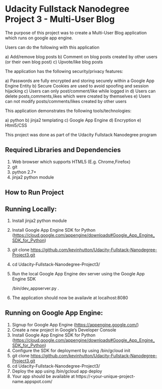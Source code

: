 # Udacity Fullstack Nanodegree Project 3 - Multi-User Blog

The purpose of this project was to create a Multi-User Blog application which runs on google app engine.

Users can do the following with this application

  a) Add/remove blog posts
  b) Comment on blog posts created by other users (or their own blog post)
  c) Upvote/like blog posts

The application has the following security/privacy features:

  a) Passwords are fully encrypted and storing securely within a Google App Engine Entity
  b) Secure Cookies are used to avoid spoofing and session hijacking
  c) Users can only post/comment/like while logged in
  d) Users can delete posts,comments,likes which were created by themselves
  e) Users can not modify posts/comments/likes created by other users


This application demonstrates the following tools/technologies:

  a) python
  b) jinja2 templating
  c) Google App Engine
  d) Encryption
  e) Html5/CSS

This project was done as part of the Udacity Fullstack Nanodegree program

Required Libraries and Dependencies
-----------------------------------
1) Web browser which supports HTML5 (E.g. Chrome,Firefox)
2) git
3) python 2.7+
4) jinja2 python module


How to Run Project
------------------
Running Locally:
-------------------

1) Install jinja2 python module

2) Install Google App Engine SDK for Python  (https://cloud.google.com/appengine/downloads#Google_App_Engine_SDK_for_Python)

2) git clone https://github.com/kevinhutton/Udacity-Fullstack-Nanodegree-Project3.git

3) cd Udacity-Fullstack-Nanodegree-Project3/

4) Run the local Google App Engine dev server using the Google App Engine SDK

   <your-google-cloud-sdk-install-location>/bin/dev_appserver.py .

5) The application should now be availavle at localhost:8080

Running on Google App Engine:
-------------------

1) Signup for Google App Engine (https://appengine.google.com/)
2) Create a new project in Google’s Developer Console
3) Install Google App Engine SDK for Python  (https://cloud.google.com/appengine/downloads#Google_App_Engine_SDK_for_Python)
4) Configure the SDK for deployment by using
    <your-google-cloud-sdk-install-location>/bin/gcloud init
5) git clone https://github.com/kevinhutton/Udacity-Fullstack-Nanodegree-Project3.git
6) cd Udacity-Fullstack-Nanodegree-Project3/
7) Deploy the app using
      <your-google-cloud-sdk-install-location>/bin/gcloud app deploy
8) Your app should be available at https://<your-unique-project-name.appspot.com/


